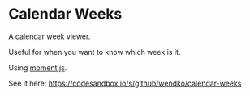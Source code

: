 # Calendar Weeks
A calendar week viewer.      

Useful for when you want to know which week is it.    

Using [moment.js](https://momentjs.com/).     

See it here: https://codesandbox.io/s/github/wendko/calendar-weeks
